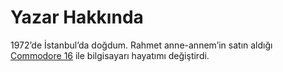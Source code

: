 # Yazar Hakkında

1972’de İstanbul’da doğdum. Rahmet anne-annem’in satın aldığı [Commodore 16](http://en.wikipedia.org/wiki/Commodore_16) ile bilgisayarı hayatımı değiştirdi.
